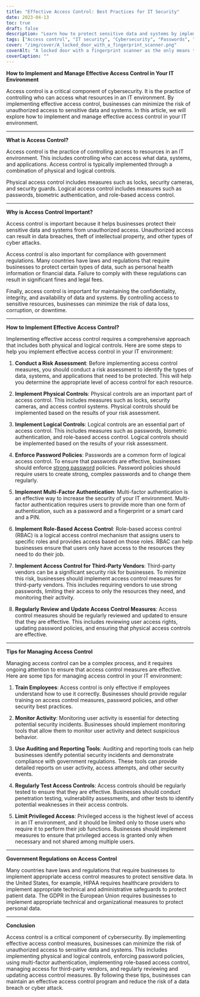 ```yaml
---
title: "Effective Access Control: Best Practices for IT Security"
date: 2023-04-13
toc: true
draft: false
description: "Learn how to protect sensitive data and systems by implementing effective access control measures for your IT environment."
tags: ["Access control", "IT security", "Cybersecurity", "Passwords", "Biometric authentication", "Role-based access control", "Multi-factor authentication", "Data protection", "Risk assessment", "Employee training", "Auditing tools", "Reporting tools", "Penetration testing", "Vulnerability assessment", "Physical access control", "Logical access control", "Compliance regulations", "HIPAA", "GDPR"]
cover: "/img/cover/A_locked_door_with_a_fingerprint_scanner.png"
coverAlt: "A locked door with a fingerprint scanner as the only means to gain entry."
coverCaption: ""
---
```


**How to Implement and Manage Effective Access Control in Your IT Environment**

Access control is a critical component of cybersecurity. It is the practice of controlling who can access what resources in an IT environment. By implementing effective access control, businesses can minimize the risk of unauthorized access to sensitive data and systems. In this article, we will explore how to implement and manage effective access control in your IT environment.

______

**What is Access Control?**

Access control is the practice of controlling access to resources in an IT environment. This includes controlling who can access what data, systems, and applications. Access control is typically implemented through a combination of physical and logical controls.

Physical access control includes measures such as locks, security cameras, and security guards. Logical access control includes measures such as passwords, biometric authentication, and role-based access control.

______

**Why is Access Control Important?**

Access control is important because it helps businesses protect their sensitive data and systems from unauthorized access. Unauthorized access can result in data breaches, theft of intellectual property, and other types of cyber attacks.

Access control is also important for compliance with government regulations. Many countries have laws and regulations that require businesses to protect certain types of data, such as personal health information or financial data. Failure to comply with these regulations can result in significant fines and legal fees.

Finally, access control is important for maintaining the confidentiality, integrity, and availability of data and systems. By controlling access to sensitive resources, businesses can minimize the risk of data loss, corruption, or downtime.

______

**How to Implement Effective Access Control?**

Implementing effective access control requires a comprehensive approach that includes both physical and logical controls. Here are some steps to help you implement effective access control in your IT environment:

1. **Conduct a Risk Assessment**: Before implementing access control measures, you should conduct a risk assessment to identify the types of data, systems, and applications that need to be protected. This will help you determine the appropriate level of access control for each resource.

2. **Implement Physical Controls**: Physical controls are an important part of access control. This includes measures such as locks, security cameras, and access control systems. Physical controls should be implemented based on the results of your risk assessment.

3. **Implement Logical Controls**: Logical controls are an essential part of access control. This includes measures such as passwords, biometric authentication, and role-based access control. Logical controls should be implemented based on the results of your risk assessment.

4. **Enforce Password Policies**: Passwords are a common form of logical access control. To ensure that passwords are effective, businesses should enforce [strong password](https://simeononsecurity.com/articles/how-to-create-strong-passwords/) policies. Password policies should require users to create strong, complex passwords and to change them regularly.

5. **Implement Multi-Factor Authentication**: Multi-factor authentication is an effective way to increase the security of your IT environment. Multi-factor authentication requires users to provide more than one form of authentication, such as a password and a fingerprint or a smart card and a PIN.

6. **Implement Role-Based Access Control**: Role-based access control (RBAC) is a logical access control mechanism that assigns users to specific roles and provides access based on those roles. RBAC can help businesses ensure that users only have access to the resources they need to do their job.

7. **Implement Access Control for Third-Party Vendors**: Third-party vendors can be a significant security risk for businesses. To minimize this risk, businesses should implement access control measures for third-party vendors. This includes requiring vendors to use strong passwords, limiting their access to only the resources they need, and monitoring their activity.

8. **Regularly Review and Update Access Control Measures**: Access control measures should be regularly reviewed and updated to ensure that they are effective. This includes reviewing user access rights, updating password policies, and ensuring that physical access controls are effective.

______

**Tips for Managing Access Control**

Managing access control can be a complex process, and it requires ongoing attention to ensure that access control measures are effective. Here are some tips for managing access control in your IT environment:

1. **Train Employees**: Access control is only effective if employees understand how to use it correctly. Businesses should provide regular training on access control measures, password policies, and other security best practices.

2. **Monitor Activity**: Monitoring user activity is essential for detecting potential security incidents. Businesses should implement monitoring tools that allow them to monitor user activity and detect suspicious behavior.

3. **Use Auditing and Reporting Tools**: Auditing and reporting tools can help businesses identify potential security incidents and demonstrate compliance with government regulations. These tools can provide detailed reports on user activity, access attempts, and other security events.

4. **Regularly Test Access Controls**: Access controls should be regularly tested to ensure that they are effective. Businesses should conduct penetration testing, vulnerability assessments, and other tests to identify potential weaknesses in their access controls.

5. **Limit Privileged Access**: Privileged access is the highest level of access in an IT environment, and it should be limited only to those users who require it to perform their job functions. Businesses should implement measures to ensure that privileged access is granted only when necessary and not shared among multiple users.

______

**Government Regulations on Access Control**

Many countries have laws and regulations that require businesses to implement appropriate access control measures to protect sensitive data. In the United States, for example, HIPAA requires healthcare providers to implement appropriate technical and administrative safeguards to protect patient data. The GDPR in the European Union requires businesses to implement appropriate technical and organizational measures to protect personal data.

______

**Conclusion**

Access control is a critical component of cybersecurity. By implementing effective access control measures, businesses can minimize the risk of unauthorized access to sensitive data and systems. This includes implementing physical and logical controls, enforcing password policies, using multi-factor authentication, implementing role-based access control, managing access for third-party vendors, and regularly reviewing and updating access control measures. By following these tips, businesses can maintain an effective access control program and reduce the risk of a data breach or cyber attack.

